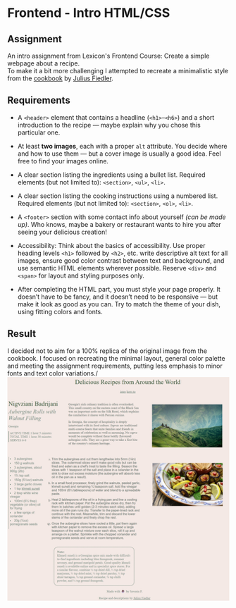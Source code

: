 # Frontend - Intro HTML/CSS 
## Assignment
An intro assignment from Lexicon's Frontend Course: Create a simple webpage about a recipe. \
To make it a bit more challenging I attempted to recreate a minimalistic style from the [cookbook](https://m.media-amazon.com/images/I/81EA-csRSXL._SL1500_.jpg) by [Julius Fiedler](https://bakinghermann.com/recipes/).

## Requirements

- A `<header>` element that contains a headline (`<h1>`–`<h6>`) and a short introduction to the recipe — maybe explain why you chose this particular one.

- At least **two images**, each with a proper `alt` attribute. You decide where and how to use them — but a cover image is usually a good idea. Feel free to find your images online.

- A clear section listing the ingredients using a bullet list. Required elements (but not limited to): `<section>`, `<ul>`, `<li>`.

- A clear section listing the cooking instructions using a numbered list. Required elements (but not limited to): `<section>`, `<ol>`, `<li>`.

- A `<footer>` section with some contact info about yourself _(can be made up)_. Who knows, maybe a bakery or restaurant wants to hire you after seeing your delicious creation!

- Accessibility: Think about the basics of accessibility. Use proper heading levels `<h1>` followed by `<h2>`, etc. write descriptive alt text for all images, ensure good color contrast between text and background, and use semantic HTML elements wherever possible. Reserve `<div>` and` <span>` for layout and styling purposes only.

- After completing the HTML part, you must style your page properly. It doesn’t have to be fancy, and it doesn’t need to be responsive — but make it look as good as you can. Try to match the theme of your dish, using fitting colors and fonts.

## Result
I decided not to aim for a 100% replica of the original image from the cookbook. I focused on recreating the minimal layout, general color palette and meeting the assignment requirements, putting less emphasis to minor fonts and text color variations./
![Intro assignment result](/img/draft.jpeg "Page screenshot")